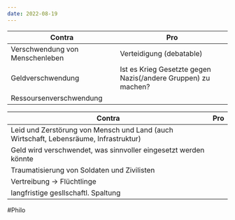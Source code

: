 ```yaml
---
date: 2022-08-19
---
```

| Contra                          | Pro                                                           |
| ------------------------------- | ------------------------------------------------------------- |
| Verschwendung von Menschenleben | Verteidigung (debatable)                                      |
| Geldverschwendung               | Ist es Krieg Gesetzte gegen Nazis(/andere Gruppen) zu machen? |
| Ressoursenverschwendung         |                                                               |

| Contra                                                                                | Pro |
| ------------------------------------------------------------------------------------- | --- |
| Leid und Zerstörung von Mensch und Land (auch Wirtschaft, Lebensräume, Infrastruktur) |     |
| Geld wird verschwendet, was sinnvoller eingesetzt werden könnte                       |     |
| Traumatisierung von Soldaten und Zivilisten                                           |     |
| Vertreibung -> Flüchtlinge                                                            |     |
| langfristige gesllschaftl. Spaltung                                                                                      |     |

#Philo
